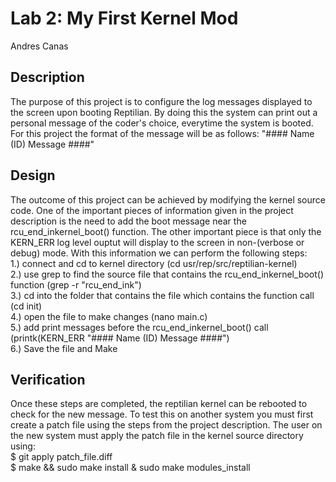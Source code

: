 # Lab 2: My First Kernel Mod
Andres Canas

## Description
The purpose of this project is to configure the log messages displayed to the screen upon booting Reptilian. 
By doing this the system can print out a personal message of the coder's choice, everytime the system is booted.
For this project the format of the message will be as follows: "#### Name (ID) Message ####"

## Design
The outcome of this project can be achieved by modifying the kernel source code. One of the important pieces of
information given in the project description is the need to add the boot message near the rcu_end_inkernel_boot() function.
The other important piece is that only the KERN_ERR log level ouptut will display to the screen in non-(verbose or debug) mode.
With this information we can perform the following steps:  
1.) connect and cd to kernel directory (cd usr/rep/src/reptilian-kernel)  
2.) use grep to find the source file that contains the rcu_end_inkernel_boot() function (grep -r "rcu_end_ink")  
3.) cd into the folder that contains the file which contains the function call (cd init)  
4.) open the file to make changes (nano main.c)  
5.) add print messages before the rcu_end_inkernel_boot() call (printk(KERN_ERR "#### Name (ID) Message ####")  
6.) Save the file and Make  

## Verification
Once these steps are completed, the reptilian kernel can be rebooted to check for the new message.
To test this on another system you must first create a patch file using the steps from the project description.
The user on the new system must apply the patch file in the kernel source directory using:  
$ git apply patch_file.diff  
$ make && sudo make install & sudo make modules_install  

